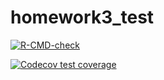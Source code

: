 # homework3_test
<!-- badges: start -->
[![R-CMD-check](https://github.com/ZihaoHanGitHub/homework3_test/actions/workflows/R-CMD-check.yaml/badge.svg)](https://github.com/ZihaoHanGitHub/homework3_test/actions/workflows/R-CMD-check.yaml)

[![Codecov test coverage](https://codecov.io/gh/USERNAME/REPO/branch/main/graph/badge.svg)](https://codecov.io/gh/USERNAME/REPO?branch=main)
<!-- badges: end -->
